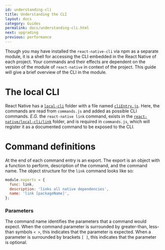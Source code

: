 ```yaml
---
id: understanding-cli
title: Understanding the CLI
layout: docs
category: Guides
permalink: docs/understanding-cli.html
next: upgrading
previous: performance
---
```


Though you may have installed the `react-native-cli` via npm as a separate module, it is a shell for accessing the CLI embedded
in the React Native of each project. Your commands and their effects are dependent on the version of the module of `react-native`
in context of the project. This guide will give a brief overview of the CLI in the module.

# The local CLI

React Native has a [`local-cli`](https://github.com/facebook/react-native/tree/master/local-cli) folder with a file named
[`cliEntry.js`](https://github.com/facebook/react-native/blob/master/local-cli/cliEntry.js).  Here, the commands are read
from `commands.js` and added as possible CLI commands.  _E.G._ the `react-native link` command, exists in the
[`react-native/local-cli/link`](https://github.com/facebook/react-native/blob/master/local-cli/link/) folder, and is
required in `commands.js`, which will register it as a documented command to be exposed to the CLI.

# Command definitions

At the end of each command entry is an export.  The export is an object with a function to perform, description of the command, and the command name.  The object structure for the `link` command looks like so:

```js
module.exports = {
  func: link,
  description: 'links all native dependencies',
  name: 'link [packageName]',
};
```

### Parameters

The command name identifies the parameters that a command would expect.  When the command parameter is surrounded by greater-than, less-than symbols `< >`, this indicates that the parameter is expected.  When a parameter is surrounded by brackets `[ ]`, this indicates that the parameter is optional.

